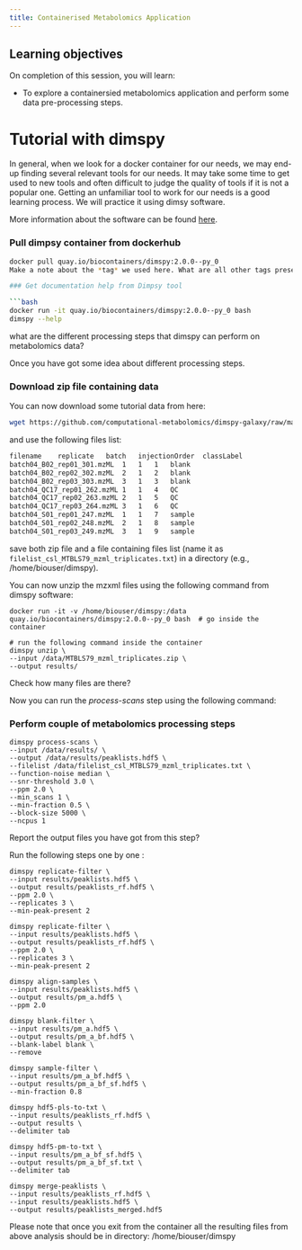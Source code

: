 ```yaml
---
title: Containerised Metabolomics Application
---
```

## Learning objectives
On completion of this session, you will learn:
- To explore a containersied metabolomics application and perform some data pre-processing steps.

# Tutorial with dimspy 

In general, when we look for a docker container for our needs, we may end-up finding several relevant tools for our needs. It may take some time to  get used to new tools and often difficult to judge the quality of tools if it is not a popular one. Getting an unfamiliar tool to work for our needs is a good learning process. We will practice it using dimsy software.

More information about the software can be found [here](https://github.com/computational-metabolomics/dimspy).

### Pull dimpsy container from dockerhub

```bash
docker pull quay.io/biocontainers/dimspy:2.0.0--py_0
Make a note about the *tag* we used here. What are all other tags present in this software? ÷

### Get documentation help from Dimpsy tool

```bash
docker run -it quay.io/biocontainers/dimspy:2.0.0--py_0 bash
dimspy --help
```
what are the different processing steps that dimspy can perform on metabolomics data?

Once you have got some idea about different processing steps.

### Download zip file containing data

You can now download some tutorial data from here:

```bash 
wget https://github.com/computational-metabolomics/dimspy-galaxy/raw/master/tools/dimspy/test-data/MTBLS79_mzml_triplicates.zip

```

and  use the following files list:

```bash
filename	replicate	batch	injectionOrder	classLabel
batch04_B02_rep01_301.mzML	1	1	1	blank
batch04_B02_rep02_302.mzML	2	1	2	blank
batch04_B02_rep03_303.mzML	3	1	3	blank
batch04_QC17_rep01_262.mzML	1	1	4	QC
batch04_QC17_rep02_263.mzML	2	1	5	QC
batch04_QC17_rep03_264.mzML	3	1	6	QC
batch04_S01_rep01_247.mzML	1	1	7	sample
batch04_S01_rep02_248.mzML	2	1	8	sample
batch04_S01_rep03_249.mzML	3	1	9	sample

```

save both zip file and a file containing files list (name it as `filelist_csl_MTBLS79_mzml_triplicates.txt`) in a directory (e.g., /home/biouser/dimspy).


You can now unzip the mzxml files using the following command from dimspy software:

```
docker run -it -v /home/biouser/dimspy:/data quay.io/biocontainers/dimspy:2.0.0--py_0 bash  # go inside the container

# run the following command inside the container
dimspy unzip \
--input /data/MTBLS79_mzml_triplicates.zip \
--output results/
```

Check how many files are there?

Now you can  run the *process-scans* step using the following command:

### Perform couple of metabolomics processing steps

```
dimspy process-scans \
--input /data/results/ \
--output /data/results/peaklists.hdf5 \
--filelist /data/filelist_csl_MTBLS79_mzml_triplicates.txt \
--function-noise median \
--snr-threshold 3.0 \
--ppm 2.0 \
--min_scans 1 \
--min-fraction 0.5 \
--block-size 5000 \
--ncpus 1

```

Report the output files you have got from this step?

Run the following steps one by one :

```
dimspy replicate-filter \
--input results/peaklists.hdf5 \
--output results/peaklists_rf.hdf5 \
--ppm 2.0 \
--replicates 3 \
--min-peak-present 2

dimspy replicate-filter \
--input results/peaklists.hdf5 \
--output results/peaklists_rf.hdf5 \
--ppm 2.0 \
--replicates 3 \
--min-peak-present 2

dimspy align-samples \
--input results/peaklists.hdf5 \
--output results/pm_a.hdf5 \
--ppm 2.0

dimspy blank-filter \
--input results/pm_a.hdf5 \
--output results/pm_a_bf.hdf5 \
--blank-label blank \
--remove

dimspy sample-filter \
--input results/pm_a_bf.hdf5 \
--output results/pm_a_bf_sf.hdf5 \
--min-fraction 0.8

dimspy hdf5-pls-to-txt \
--input results/peaklists_rf.hdf5 \
--output results \
--delimiter tab

dimspy hdf5-pm-to-txt \
--input results/pm_a_bf_sf.hdf5 \
--output results/pm_a_bf_sf.txt \
--delimiter tab

dimspy merge-peaklists \
--input results/peaklists_rf.hdf5 \
--input results/peaklists.hdf5 \
--output results/peaklists_merged.hdf5

```
 Please note that once you exit from the container all the resulting files from above analysis should be in directory: /home/biouser/dimspy
